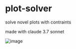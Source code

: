 # plot-solver

solve novel plots with contraints

made with claude 3.7 sonnet

![image](https://github.com/user-attachments/assets/198e0099-c753-4933-ae72-dade3b4de312)
